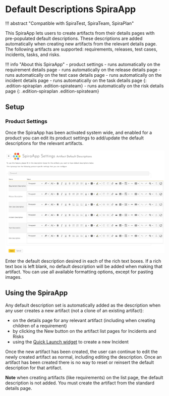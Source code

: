 # Default Descriptions SpiraApp
!!! abstract "Compatible with SpiraTest, SpiraTeam, SpiraPlan"

This SpiraApp lets users to create artifacts from their details pages with pre-populated default descriptions. These descriptions are added automatically when creating new artifacts from the relevant details page. The following artifacts are supported: requirements, releases, test cases, incidents, tasks, and risks.

!!! info "About this SpiraApp"
    - product settings 
    - runs automatically on the requirement details page
    - runs automatically on the release details page
    - runs automatically on the test case details page
    - runs automatically on the incident details page
    - runs automatically on the task details page
        {: .edition-spiraplan .edition-spirateam}
    - runs automatically on the risk details page
        {: .edition-spiraplan .edition-spirateam}

## Setup
### Product Settings
Once the SpiraApp has been activated system wide, and enabled for a product you can edit its product settings to add/update the default descriptions for the relevant artifacts.

![product settings page](img/defaultDescriptions-product-settings.png)

Enter the default description desired in each of the rich text boxes. If a rich text box is left blank, no default description will be added when making that artifact. You can use all available formatting options, except for pasting images. 

## Using the SpiraApp
Any default description set is automatically added as the description when any user creates a new artifact (not a clone of an existing artifact):

- on the details page for any relevant artifact (including when creating children of a requirement)
- by clicking the New button on the artifact list pages for Incidents and Risks
- using the [Quick Launch widget](../Spira-User-Manual/User-Product-Management.md/#quick-launch) to create a new Incident 

Once the new artifact has been created, the user can continue to edit the newly created artifact as normal, including editing the description. Once an artifact has been created there is no way to reset or reinsert the default description for that artifact.

**Note** when creating artifacts (like requirements) on the list page, the default description is not added. You must create the artifact from the standard details page.